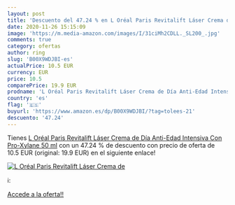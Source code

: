 ```yaml
---
layout: post
title: 'Descuento del 47.24 % en L Oréal Paris Revitalift Láser Crema de '
date: 2020-11-26 15:15:09
image: 'https://m.media-amazon.com/images/I/31ciMh2CDLL._SL200_.jpg'
comments: true
category: ofertas
author: ring
slug: 'B00X9WDJBI-es'
actualPrice: 10.5 EUR
currency: EUR
price: 10.5
comparePrice: 19.9 EUR
prodname: 'L Oréal Paris Revitalift Láser Crema de Día Anti-Edad Intensiva  Con Pro-Xylane  50 ml'
country: 'es'
flag: '🇪🇸'
buyurl: 'https://www.amazon.es/dp/B00X9WDJBI/?tag=tolees-21'
descuento: '47.24'
---
```


Tienes [L Oréal Paris Revitalift Láser Crema de Día Anti-Edad Intensiva  Con Pro-Xylane  50 ml](https://www.amazon.es/dp/B00X9WDJBI/?tag=tolees-21) con un 47.24 % de descuento con precio de oferta de 10.5 EUR (original: 19.9 EUR) en el siguiente enlace!

[![L Oréal Paris Revitalift Láser Crema de ](https://m.media-amazon.com/images/I/31ciMh2CDLL._SL200_.jpg)](https://www.amazon.es/dp/B00X9WDJBI/?tag=tolees-21)

ℹ️:


[Accede a la oferta!!](https://www.amazon.es/dp/B00X9WDJBI/?tag=tolees-21)

